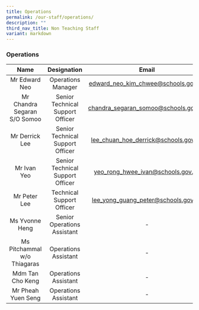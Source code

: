 ```yaml
---
title: Operations
permalink: /our-staff/operations/
description: ""
third_nav_title: Non Teaching Staff
variant: markdown
---
```

### Operations

| Name | Designation | Email |
|:---:|:---:|:---:|
| Mr Edward Neo | Operations Manager |[edward\_neo\_kim\_chwee@schools.gov.sg](mailto:edward_neo_kim_chwee@schools.gov.sg) |
| Mr Chandra Segaran S/O Somoo | Senior Technical Support Officer | [chandra\_segaran\_somoo@schools.gov.sg](mailto:chandra_segaran_somoo@schools.gov.sg) |
| Mr Derrick Lee | Senior Technical Support Officer | [lee\_chuan\_hoe\_derrick@schools.gov.sg](mailto:lee_chuan_hoe_derrick@schools.gov.sg) |
| Mr Ivan Yeo | Senior Technical Support Officer | [yeo\_rong\_hwee\_ivan@schools.gov.sg](mailto:yeo_rong_hwee_ivan@schools.gov.sg) |
| Mr Peter Lee | Technical Support Officer | [lee\_yong\_guang\_peter@schools.gov.sg](mailto:lee_yong_guang_peter@schools.gov.sg) |
| Ms Yvonne Heng  | Senior Operations Assistant | - |
| Ms Pitchammal w/o Thiagaras | Operations Assistant | - |
| Mdm Tan Cho Keng | Operations Assistant | - |
| Mr Pheah Yuen Seng | Operations Assistant | - |